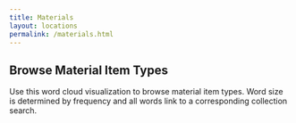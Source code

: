 ```yaml
---
title: Materials
layout: locations
permalink: /materials.html
---
```


## Browse Material Item Types

Use this word cloud visualization to browse material item types.
Word size is determined by frequency and all words link to a corresponding collection search.
